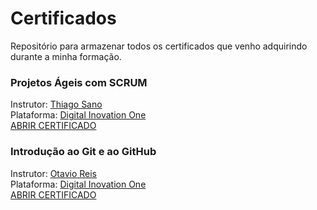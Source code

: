 # Certificados
Repositório para armazenar todos os certificados que venho adquirindo durante a minha formação.

### Projetos Ágeis com SCRUM
Instrutor: [Thiago Sano](https://www.linkedin.com/in/thiagosano/)  
Plataforma: [Digital Inovation One](https://www.dio.me/)  
[ABRIR CERTIFICADO](https://www.dio.me/certificate/1E050C65/share)  

### Introdução ao Git e ao GitHub
Instrutor: [Otavio Reis](https://www.linkedin.com/in/operkles/)  
Plataforma: [Digital Inovation One](https://www.dio.me/)  
[ABRIR CERTIFICADO](https://www.dio.me/certificate/AFAA8674/share)  




